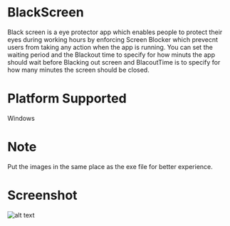 # BlackScreen

Black screen is a eye protector app which enables people to protect their eyes during working hours by enforcing Screen Blocker which prevecnt users from taking any action when the app is running. You can set the waiting period and the Blackout time to specify for how minuts the app should wait before Blacking out screen and BlacoutTime is to specify for how many minutes the screen should be closed.

# Platform Supported
Windows

# Note
Put the images in the same place as the exe file for better experience.

# Screenshot
![alt text]([[http://url/to/img.png](https://github.com/Sudo-Hero/BlackScreen/blob/main/Snap.PNG?raw=true)https://github.com/Sudo-Hero/BlackScreen/blob/main/Snap.PNG?raw=true])
